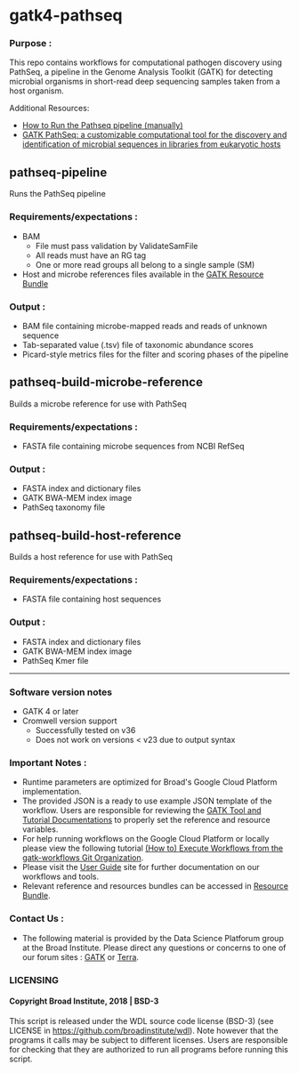 # gatk4-pathseq
### Purpose :
This repo contains workflows for computational pathogen discovery using PathSeq, 
a pipeline in the Genome Analysis Toolkit (GATK) for detecting microbial organisms 
in short-read deep sequencing samples taken from a host organism.

Additional Resources:  
- [How to Run the Pathseq pipeline (manually)](https://gatk.broadinstitute.org/hc/en-us/articles/360035889911)
- [GATK PathSeq: a customizable computational tool for the discovery and identification of microbial sequences in libraries from eukaryotic hosts](https://doi.org/10.1093/bioinformatics/bty501)

## pathseq-pipeline
Runs the PathSeq pipeline

### Requirements/expectations :
- BAM 
  - File must pass validation by ValidateSamFile
  - All reads must have an RG tag
  - One or more read groups all belong to a single sample (SM)
- Host and microbe references files available in the [GATK Resource Bundle](https://gatk.broadinstitute.org/hc/en-us/articles/360036212652)

### Output :
- BAM file containing microbe-mapped reads and reads of unknown sequence
- Tab-separated value (.tsv) file of taxonomic abundance scores
- Picard-style metrics files for the filter and scoring phases of the pipeline

## pathseq-build-microbe-reference
Builds a microbe reference for use with PathSeq

### Requirements/expectations :
- FASTA file containing microbe sequences from NCBI RefSeq

### Output :
- FASTA index and dictionary files
- GATK BWA-MEM index image
- PathSeq taxonomy file

## pathseq-build-host-reference
Builds a host reference for use with PathSeq

### Requirements/expectations :
- FASTA file containing host sequences

### Output :
- FASTA index and dictionary files
- GATK BWA-MEM index image
- PathSeq Kmer file
---
### Software version notes 
- GATK 4 or later 
- Cromwell version support 
  - Successfully tested on v36 
  - Does not work on versions < v23 due to output syntax

### Important Notes :
- Runtime parameters are optimized for Broad's Google Cloud Platform implementation.
- The provided JSON is a ready to use example JSON template of the workflow. Users are responsible for reviewing the [GATK Tool and Tutorial Documentations](https://gatk.broadinstitute.org/hc/en-us/categories/360002310591) to properly set the reference and resource variables. 
- For help running workflows on the Google Cloud Platform or locally please
view the following tutorial [(How to) Execute Workflows from the gatk-workflows Git Organization](https://gatk.broadinstitute.org/hc/en-us/articles/360035530952).
- Please visit the [User Guide](https://gatk.broadinstitute.org/hc/en-us/categories/360002310591) site for further documentation on our workflows and tools.
- Relevant reference and resources bundles can be accessed in [Resource Bundle](https://gatk.broadinstitute.org/hc/en-us/articles/360036212652).

### Contact Us :
- The following material is provided by the Data Science Platforum group at the Broad Institute. Please direct any questions or concerns to one of our forum sites : [GATK](https://gatk.broadinstitute.org/hc/en-us/community/topics) or [Terra](https://support.terra.bio/hc/en-us/community/topics/360000500432).

### LICENSING 
#### Copyright Broad Institute, 2018 | BSD-3
This script is released under the WDL source code license (BSD-3) (see LICENSE in
https://github.com/broadinstitute/wdl). Note however that the programs it calls may
be subject to different licenses. Users are responsible for checking that they are
authorized to run all programs before running this script.

